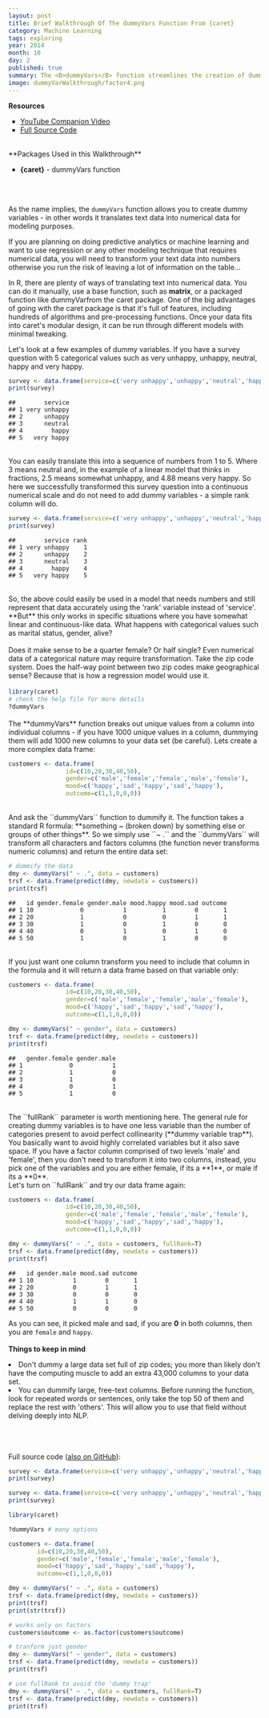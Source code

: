 ```yaml
---
layout: post
title: Brief Walkthrough Of The dummyVars Function From {caret}
category: Machine Learning
tags: exploring
year: 2014
month: 10
day: 2
published: true
summary: The <B>dummyVars</B> function streamlines the creation of dummy variables by quickly hunting down character and factor variables and transforming them into binaries, with or without full rank.
image: dummyVarWalkthrough/factor4.png
---
```

**Resources**
<ul>
<li type="square"><a href="https://www.youtube.com/watch?v=7rgzCjrIA-o&list=UUq4pm1i_VZqxKVVOz5qRBIA" target='_blank'>YouTube Companion Video</a></li>
<li type="square"><a href="#sourcecode">Full Source Code</a></li>
</ul>
<BR>
**Packages Used in this Walkthrough**

<ul>
        <li type="square"><b>{caret}</b> - dummyVars function</li>
</ul>

<BR><BR>


As the name implies, the ``dummyVars`` function allows you to create dummy variables - in other words it translates text data into numerical data for modeling purposes.

If you are planning on doing predictive analytics or machine learning and want to use regression or any other modeling technique that requires numerical data, you will need to transform your text data into numbers otherwise you run the risk of leaving a lot of information on the table...

In R, there are plenty of ways of translating text into numerical data. You can do it manually, use a base function, such as **matrix**, or a packaged function like dummyVarfrom the caret package. One of the big advantages of going with the caret package is that it's full of features, including hundreds of algorithms and pre-processing functions. Once your data fits into caret's modular design, it can be run through different models with minimal tweaking.

Let's look at a few examples of dummy variables. If you have a survey question with 5 categorical values such as very unhappy, unhappy, neutral, happy and very happy.

```r
survey <- data.frame(service=c('very unhappy','unhappy','neutral','happy','very happy'))
print(survey)
```

```
##        service
## 1 very unhappy
## 2      unhappy
## 3      neutral
## 4        happy
## 5   very happy
```
<BR>
You can easily translate this into a sequence of numbers from 1 to 5. Where 3 means neutral and, in the example of a linear model that thinks in fractions, 2.5  means somewhat unhappy, and 4.88 means very happy. So here we successfully transformed this survey question into a continuous numerical scale and do not need to add dummy variables - a simple rank column will do.

```r
survey <- data.frame(service=c('very unhappy','unhappy','neutral','happy','very happy'), rank=c(1,2,3,4,5))
print(survey)
```

```
##        service rank
## 1 very unhappy    1
## 2      unhappy    2
## 3      neutral    3
## 4        happy    4
## 5   very happy    5
```
<BR>
So, the above could easily be used in a model that needs numbers and still represent that data accurately using the 'rank' variable instead of 'service'. **But** this only works in specific situations where you have somewhat linear and continuous-like data. What happens with categorical values such as marital status, gender, alive?
<BR><BR>
Does it make sense to be a quarter female? Or half single? Even numerical data of a categorical nature may require transformation. Take the zip code system. Does the half-way point between two zip codes make geographical sense? Because that is how a regression model would use it. 
<BR><BR
It may work in a fuzzy-logic way but it won't help in predicting much; therefore we need a more precise way of translating these values into numbers so that they can be regressed by the model.

```r
library(caret)
# check the help file for more details
?dummyVars
```
<BR>
The **dummyVars** function breaks out unique values from a column into individual columns - if you have 1000 unique values in a column, dummying them will add 1000 new columns to your data set (be careful). Lets create a more complex data frame:

```r
customers <- data.frame(
                id=c(10,20,30,40,50), 
                gender=c('male','female','female','male','female'), 
                mood=c('happy','sad','happy','sad','happy'), 
                outcome=c(1,1,0,0,0))
```
<BR>
And ask the ``dummyVars`` function to dummify it. The function takes a standard R formula: **something ~ (broken down) by something else or groups of other things**. So we simply use ``~ .`` and the ``dummyVars`` will transform all characters and factors columns (the function never transforms numeric columns) and return the entire data set:

```r
# dummify the data
dmy <- dummyVars(" ~ .", data = customers)
trsf <- data.frame(predict(dmy, newdata = customers))
print(trsf)
```

```
##   id gender.female gender.male mood.happy mood.sad outcome
## 1 10             0           1          1        0       1
## 2 20             1           0          0        1       1
## 3 30             1           0          1        0       0
## 4 40             0           1          0        1       0
## 5 50             1           0          1        0       0
```
<BR>
If you just want one column transform you need to include that column in the formula and it will return a data frame based on that variable only:

```r
customers <- data.frame(
                id=c(10,20,30,40,50), 
                gender=c('male','female','female','male','female'), 
                mood=c('happy','sad','happy','sad','happy'), 
                outcome=c(1,1,0,0,0))

dmy <- dummyVars(" ~ gender", data = customers)
trsf <- data.frame(predict(dmy, newdata = customers))
print(trsf)
```

```
##   gender.female gender.male
## 1             0           1
## 2             1           0
## 3             1           0
## 4             0           1
## 5             1           0
```
<BR>
The ``fullRank`` parameter is worth mentioning here. The general rule for creating dummy variables is to have one less variable than the number of categories present to avoid perfect collinearity (**dummy variable trap**). You basically want to avoid highly correlated variables but it also save space. If you have a factor column comprised of two levels 'male' and 'female', then you don't need to transform it into two columns, instead, you pick one of the variables and you are either female, if its a **1**, or male if its a **0**.
<BR>
Let's turn on ``fullRank`` and try our data frame again:

```r
customers <- data.frame(
                id=c(10,20,30,40,50), 
                gender=c('male','female','female','male','female'), 
                mood=c('happy','sad','happy','sad','happy'), 
                outcome=c(1,1,0,0,0))

dmy <- dummyVars(" ~ .", data = customers, fullRank=T)
trsf <- data.frame(predict(dmy, newdata = customers))
print(trsf)
```

```
##   id gender.male mood.sad outcome
## 1 10           1        0       1
## 2 20           0        1       1
## 3 30           0        0       0
## 4 40           1        1       0
## 5 50           0        0       0
```
As you can see, it picked male and sad, if you are **0** in both columns, then you are ``female`` and ``happy``.
<BR><BR>
**Things to keep in mind**<BR>
<li>Don't dummy a large data set full of zip codes; you more than likely don't have the computing muscle to add an extra 43,000 columns to your data set.</li>
<li>You can dummify large, free-text columns. Before running the function, look for repeated words or sentences, only take the top 50 of them and replace the rest with 'others'. This will allow you to use that field without delving deeply into NLP.</li>

<BR><BR>              
<a id="sourcecode">Full source code (<a href='https://github.com/amunategui/Walkthrough-of-the-dummyVars-Function' target='_blank'>also on GitHub</a>)</a>:

```r
survey <- data.frame(service=c('very unhappy','unhappy','neutral','happy','very happy'))
print(survey)

survey <- data.frame(service=c('very unhappy','unhappy','neutral','happy','very happy'), rank=c(1,2,3,4,5))
print(survey)

library(caret) 

?dummyVars # many options

customers <- data.frame(
        id=c(10,20,30,40,50), 
        gender=c('male','female','female','male','female'), 
        mood=c('happy','sad','happy','sad','happy'), 
        outcome=c(1,1,0,0,0))

dmy <- dummyVars(" ~ .", data = customers)
trsf <- data.frame(predict(dmy, newdata = customers))
print(trsf)
print(str(trsf))

# works only on factors
customers$outcome <- as.factor(customers$outcome)

# tranform just gender
dmy <- dummyVars(" ~ gender", data = customers)
trsf <- data.frame(predict(dmy, newdata = customers))
print(trsf)

# use fullRank to avoid the 'dummy trap'
dmy <- dummyVars(" ~ .", data = customers, fullRank=T)
trsf <- data.frame(predict(dmy, newdata = customers))
print(trsf)
```


